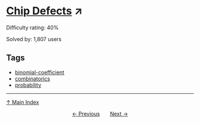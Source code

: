 # [Chip Defects](https://projecteuler.net/problem=307) ↗️

Difficulty rating: 40%

Solved by: 1,807 users
## Tags

- [binomial-coefficient](../tags/binomial-coefficient.md)
- [combinatorics](../tags/combinatorics.md)
- [probability](../tags/probability.md)



---

[↑ Main Index](../README.md)


<div align=center><a href='306.md'>← Previous</a> &nbsp;&nbsp; &nbsp;&nbsp;  <a href='308.md'>Next →</a></div>
